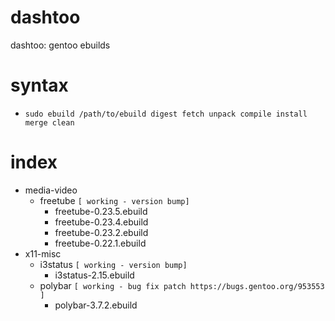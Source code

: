 # dashtoo


dashtoo: gentoo ebuilds

# syntax

  - `sudo ebuild /path/to/ebuild digest fetch unpack compile install merge clean`





# index
  - media-video
    - freetube `[ working - version bump]`
      - freetube-0.23.5.ebuild
      - freetube-0.23.4.ebuild
      - freetube-0.23.2.ebuild
      - freetube-0.22.1.ebuild
  - x11-misc
    - i3status `[ working - version bump]`
      - i3status-2.15.ebuild
    - polybar `[ working - bug fix patch https://bugs.gentoo.org/953553 ]`
      - polybar-3.7.2.ebuild 


















